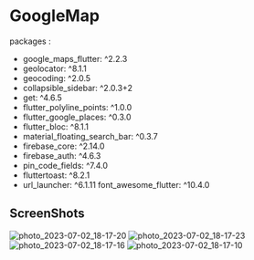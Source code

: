 # GoogleMap 



packages :
- google_maps_flutter: ^2.2.3
- geolocator: ^8.1.1
-  geocoding: ^2.0.5
- collapsible_sidebar: ^2.0.3+2
-  get: ^4.6.5
- flutter_polyline_points: ^1.0.0
- flutter_google_places: ^0.3.0
-  flutter_bloc: ^8.1.1
- material_floating_search_bar: ^0.3.7
-  firebase_core: ^2.14.0
-  firebase_auth: ^4.6.3
- pin_code_fields: ^7.4.0
- fluttertoast: ^8.2.1
-  url_launcher: ^6.1.11
  font_awesome_flutter: ^10.4.0


<h2 align="start">ScreenShots</h2>


![photo_2023-07-02_18-17-20](https://github.com/ahmedroa/googleMap/assets/105372011/0510d4f8-a349-45f2-91e4-dcd02b3b39cc)
![photo_2023-07-02_18-17-23](https://github.com/ahmedroa/googleMap/assets/105372011/f73e412f-5259-4303-a490-4cd15c4262a2)
![photo_2023-07-02_18-17-16](https://github.com/ahmedroa/googleMap/assets/105372011/2764b646-22e5-472b-92c5-0d5d488f86b1)
![photo_2023-07-02_18-17-10](https://github.com/ahmedroa/googleMap/assets/105372011/8bac809f-c2ff-4932-93f7-70764254da0f)
